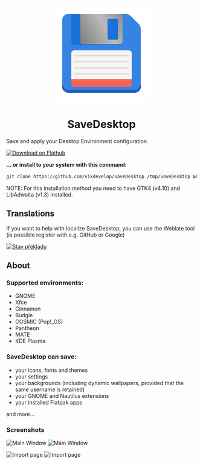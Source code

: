 <p align="center">
  <img src="/flatpak/icons/io.github.vikdevelop.SaveDesktop.svg">
  <h1 align="center">SaveDesktop</h1>
</p>

Save and apply your Desktop Environment configuration

<a href='https://beta.flathub.org/apps/io.github.vikdevelop.SaveDesktop'><img width='240' alt='Download on Flathub' src='https://beta.flathub.org/_next/static/media/flathub-badge-en.b42a637e.png'/></a>

**... or install to your system with this command:**

```bash
git clone https://github.com/vikdevelop/SaveDesktop /tmp/SaveDesktop && sh /tmp/SaveDesktop/install_native.sh --install
```
NOTE: For this installation method you need to have GTK4 (v4.10) and LibAdwaita (v1.3) installed.

## Translations
If you want to help with localize SaveDesktop, you can use the Weblate tool (is possible register with e.g. GitHub or Google)

<a href="https://hosted.weblate.org/projects/vikdevelop/savedesktop/">
<img src="https://hosted.weblate.org/widgets/vikdevelop/-/savedesktop/open-graph.png" alt="Stav překladu" width=300 />
</a>

## About
### Supported environments:
- GNOME
- Xfce
- Cinnamon
- Budgie
- COSMIC (Pop!_OS)
- Pantheon
- MATE
- KDE Plasma

### SaveDesktop can save:
- your icons, fonts and themes
- your settings
- your backgrounds (including dynamic wallpapers, provided that the same username is retained)
- your GNOME and Nautilus extensions
- your installed Flatpak apps

and more...

### Screenshots
![Main Window](https://raw.githubusercontent.com/vikdevelop/SaveDesktop/main/flatpak/screenshots/main_window_dark.png#gh-dark-mode-only)
![Main Window](https://raw.githubusercontent.com/vikdevelop/SaveDesktop/main/flatpak/screenshots/main_window.png#gh-light-mode-only)

![Import page](https://raw.githubusercontent.com/vikdevelop/SaveDesktop/main/flatpak/screenshots/import_page_dark.png#gh-dark-mode-only)
![Import page](https://raw.githubusercontent.com/vikdevelop/SaveDesktop/main/flatpak/screenshots/import_page.png#gh-light-mode-only)
